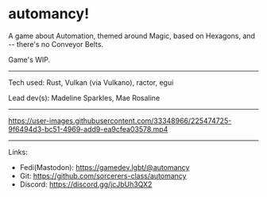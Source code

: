 # automancy!

A game about Automation, themed around Magic, based on Hexagons, and -- there's no Conveyor Belts.

Game's WIP.

---

Tech used: Rust, Vulkan (via Vulkano), ractor, egui

Lead dev(s): Madeline Sparkles, Mae Rosaline

---

https://user-images.githubusercontent.com/33348966/225474725-9f6494d3-bc51-4969-add9-ea9cfea03578.mp4

---

Links:

- Fedi(Mastodon): https://gamedev.lgbt/@automancy
- Git: https://github.com/sorcerers-class/automancy
- Discord: https://discord.gg/jcJbUh3QX2
